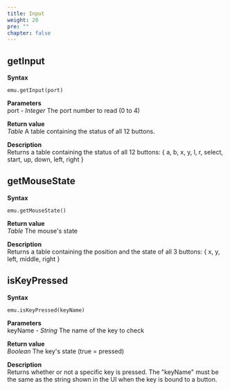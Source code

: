 ```yaml
---
title: Input
weight: 20
pre: ""
chapter: false
---
```


## getInput ##

**Syntax**  

    emu.getInput(port)

**Parameters**  
port - *Integer* The port number to read (0 to 4)

**Return value**  
*Table* A table containing the status of all 12 buttons. 

**Description**  
Returns a table containing the status of all 12 buttons: { a, b, x, y, l, r, select, start, up, down, left, right }   

## getMouseState ##

**Syntax**  

    emu.getMouseState()

**Return value**  
*Table* The mouse's state 

**Description**  
Returns a table containing the position and the state of all 3 buttons: { x, y, left, middle, right }   

## isKeyPressed ##

**Syntax**  

    emu.isKeyPressed(keyName)

**Parameters**  
keyName - *String* The name of the key to check

**Return value**  
*Boolean* The key's state (true = pressed)

**Description**  
Returns whether or not a specific key is pressed. The "keyName" must be the same as the string shown in the UI when the key is bound to a button.
